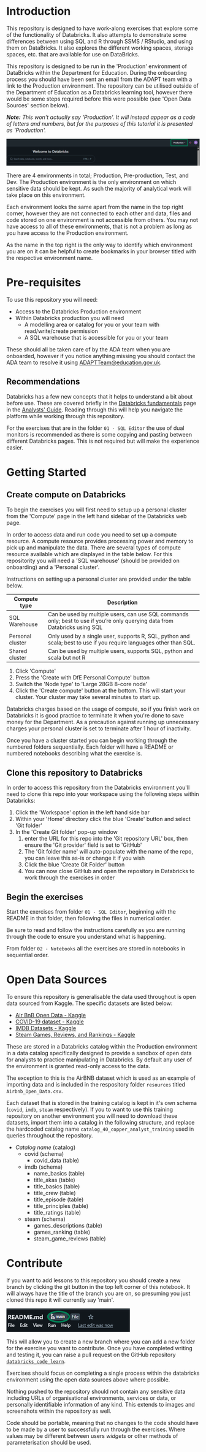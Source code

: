 # Introduction 

This repository is designed to have work-along exercises that explore some of the functionality of Databricks. It also attempts to demonstrate some differences between using SQL and R through SSMS / RStudio, and using them on DataBricks. It also explores the different working spaces, storage spaces, etc. that are available for use on DataBricks.

This repository is designed to be run in the 'Production' environment of DataBricks within the Department for Education. During the onboarding process you should have been sent an email from the ADAPT team with a link to the Production environment. The repository can be utilised outside of the Department of Education as a Databricks learning tool, however there would be some steps required before this were possible (see 'Open Data Sources' section below).

_**Note:** This won't actually say 'Production'. It will instead appear as a code of letters and numbers, but for the purposes of this tutorial it is presented as 'Production'._

![](images/databricks-readme-environment.png)

There are 4 environments in total; Production, Pre-production, Test, and Dev. The Production environment is the only environment on which sensitive data should be kept. As such the majority of analytical work will take place on this environment. 

Each environment looks the same apart from the name in the top right corner, however they are not connected to each other and data, files and code stored on one environment is not accessible from others. You may not have access to all of these environments, that is not a problem as long as you have access to the Production environment.

As the name in the top right is the only way to identify which environment you are on it can be helpful to create bookmarks in your browser titled with the respective environment name.

# Pre-requisites

To use this repository you will need:
- Access to the Databricks Production environment
- Within Databricks production you will need
   - A modelling area or catalog for you or your team with read/write/create permission
   - A SQL warehouse that is accessible for you or your team


These should all be taken care of by the ADA team when you are onboarded, however if you notice anything missing you should contact the ADA team to resolve it using [ADAPTTeam@education.gov.uk](mailto:ADAPTTeam@education.gov.uk).

## Recommendations

Databricks has a few new concepts that it helps to understand a bit about before use. These are covered briefly in the [Databricks fundamentals](https://dfe-analytical-services.github.io/analysts-guide/ADA/databricks_fundamentals.html) page in the [Analysts' Guide](https://dfe-analytical-services.github.io/analysts-guide/). Reading through this will help you navigate the platform while working through this repository.

For the exercises that are in the folder `01 - SQL Editor` the use of dual monitors is recommended as there is some copying and pasting between different Databricks pages. This is not required but will make the experience easier.

# Getting Started

## Create compute on Databricks 
To begin the exercises you will first need to setup up a personal cluster from the 'Compute' page in the left hand sidebar of the Databricks web page.

In order to access data and run code you need to set up a compute resource. A compute resource provides processing power and memory to pick up and manipulate the data. There are several types of compute resource available which are displayed in the table below. For this repositority you will need a 'SQL warehouse' (should be provided on onboarding) and a 'Personal cluster'.

Instructions on setting up a personal cluster are provided under the table below.

| Compute type | Description |
| ------------ | ----------- |
| SQL Warehouse | Can be used by multiple users, can use SQL commands only; best to use if you’re only querying data from Databricks using SQL |
| Personal cluster | Only used by a single user, supports R, SQL, python and scala; best to use if you require languages other than SQL. |
| Shared cluster | Can be used by multiple users, supports SQL, python and scala but not R |

1. Click 'Compute'
2. Press the 'Create with DfE Personal Compute' button
3. Switch the 'Node type' to 'Large 28GB 8-core node'
4. Click the 'Create compute' button at the bottom. This will start your cluster. Your cluster may take several minutes to start up.

Databricks charges based on the usage of compute, so if you finish work on Databricks it is good practice to terminate it when you're done to save money for the Department. As a precaution against running up unnecessary charges your personal cluster is set to terminate after 1 hour of inactivity. 

Once you have a cluster started you can begin working through the numbered folders sequentially. Each folder will have a README or numbered notebooks describing what the exercise is.


## Clone this repository to Databricks

In order to access this repository from the Databricks environment you'll need to clone this repo into your workspace using the following steps within Databricks:

1. Click the 'Workspace' option in the left hand side bar
2. Within your 'Home' directory click the blue 'Create' button and select 'Git folder'
3. In the 'Create Git folder' pop-up window 
   1. enter the URL for this repo into the 'Git repository URL' box, then ensure the 'Git provider' field is set to 'GitHub'
   2. The 'Git folder name' will auto-populate with the name of the repo, you can leave this as-is or change it if you wish
   3. Click the blue 'Create Git Folder' button
   4. You can now close GitHub and open the repository in Databricks to work through the exercises in order
  
## Begin the exercises

Start the exercises from folder `01 - SQL Editor`, beginning with the README in that folder, then following the files in numerical order.

Be sure to read and follow the instructions carefully as you are running through the code to ensure you understand what is happening.

From folder `02 - Notebooks` all the exercises are stored in notebooks in sequential order.

# Open Data Sources

To ensure this repository is generalisable the data used throughout is open data sourced from Kaggle. The specific datasets are listed below:

 - [Air BnB Open Data - Kaggle](https://www.kaggle.com/datasets/arianazmoudeh/airbnbopendata)
 - [COVID-19 dataset - Kaggle](https://www.kaggle.com/datasets/georgesaavedra/covid19-dataset)
 - [IMDB Datasets - Kaggle](https://www.kaggle.com/datasets/kunwarakash/imdbdatasets)
 - [Steam Games, Reviews, and Rankings - Kaggle](https://www.kaggle.com/datasets/mohamedtarek01234/steam-games-reviews-and-rankings)

These are stored in a Databricks catalog within the Production environment in a data catalog specifically designed to provide a sandbox of open data for analysts to practice manipulating in Databricks. By default any user of the environment is granted read-only access to the data.

The exception to this is the AirBNB dataset which is used as an example of importing data and is included in the respository folder `resources` titled `Airbnb_Open_Data.csv`. 

Each dataset that is stored in the training catalog is kept in it's own schema (`covid`, `imdb`, `steam` respectively). If you to want to use this training repository on another environment you will need to download these datasets, import them into a catalog in the following structure, and replace the hardcoded catalog name `catalog_40_copper_analyst_training` used in queries throughout the repository.

 - _Catalog name_ (catalog)
      - covid (schema)
         - covid_data (table)
      - imdb (schema)
         - name_basics (table)
         - title_akas (table)
         - title_basics (table)
         - title_crew (table)
         - title_episode (table)
         - title_principles (table)
         - title_ratings (table)
      - steam (schema)
         - games_descriptions (table)
         - games_ranking (table)
         - steam_game_reviews (table)

# Contribute
If you want to add lessons to this repository you should create a new branch by clicking the git button in the top left corner of this notebook. It will always have the title of the branch you are on, so presuming you just cloned this repo it will currently say 'main'.

![Git button](images/git-button.png)

This will allow you to create a new branch where you can add a new folder for the exercise you want to contribute. Once you have completed writing and testing it, you can raise a pull request on the GitHub repository [`databricks_code_learn`](https://github.com/dfe-analytical-services/databricks_code_learn.git).

Exercises should focus on completing a single process within the databricks environment using the open data sources above where possible. 

Nothing pushed to the repository should not contain any sensitive data including URLs of organisational environments, services or data, or personally identifiable information of any kind. This extends to images and screenshots within the repository as well.

Code should be portable, meaning that no changes to the code should have to be made by a user to successfully run through the exercises. Where values may be different between users _widgets_ or other methods of parameterisation should be used.